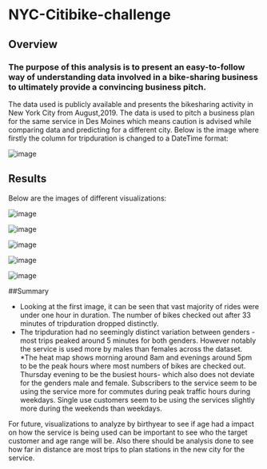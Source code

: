 # NYC-Citibike-challenge
## Overview 
### The purpose of this analysis is to present an easy-to-follow way of understanding data involved in a bike-sharing business to ultimately provide a convincing business pitch.
The data used is publicly available and presents the bikesharing activity in New York City from August,2019. The data is used to pitch a business plan for the same service in Des Moines which means caution is advised while comparing data and predicting for a different city. 
Below is the image where firstly the column for tripduration is changed to a DateTime format:

![image](https://user-images.githubusercontent.com/107962343/199520058-6ba6b98a-6652-489c-8a38-2769e67f65c3.png)

## Results
Below are the images of different visualizations:

![image](https://user-images.githubusercontent.com/107962343/199520235-4d37ed07-4458-4f4b-8aa5-c09efdeea34d.png)

![image](https://user-images.githubusercontent.com/107962343/200659243-4af9bb8a-0bf0-486a-9cff-5f25e1dfb59b.png)

![image](https://user-images.githubusercontent.com/107962343/200659409-0fc2a899-f35f-4455-8ac0-65025a9050c9.png)

![image](https://user-images.githubusercontent.com/107962343/200659612-2d7945eb-1c7c-445c-b037-76195f38b278.png)

![image](https://user-images.githubusercontent.com/107962343/200659691-2b2d4789-5626-4d40-99f5-7ed1ec3b22ea.png)

##Summary

* Looking at the first image, it can be seen that vast majority of rides were under one hour in duration. The number of bikes checked out after 33 minutes of tripduration dropped distinctly.
* The tripduration had no seemingly distinct variation between genders - most trips peaked around 5 minutes for both genders. However notably the service is used more by males than females across the dataset. 
*The heat map shows morning around 8am and evenings around 5pm to be the peak hours where most numbers of bikes are checked out. Thursday evening to be the busiest hours- which also does not deviate for the genders male and female.
Subscribers to the service seem to be using the service more for commutes during peak traffic hours during weekdays. Single use customers seem to be using the services slightly more during the weekends than weekdays. 

For future, visualizations to analyze by birthyear to see if age had a impact on how the service is being used can be important to see who the target customer and age range will be. Also there should be analysis done to see how far in distance are most trips to plan stations in the new city for the service. 
